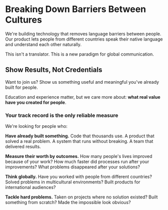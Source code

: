 # Breaking Down Barriers Between Cultures

We're building technology that removes language barriers between people. Our product lets people from different countries speak their native language and understand each other naturally.

This isn't a translator. This is a new paradigm for global communication.

## Show Results, Not Credentials

Want to join us? Show us something useful and meaningful you've already built for people.

Education and experience matter, but we care more about: **what real value have you created for people**.

### Your track record is the only reliable measure

We're looking for people who:

**Have already built something.** Code that thousands use. A product that solved a real problem. A system that runs without breaking. A team that delivered results.

**Measure their worth by outcomes.** How many people's lives improved because of your work? How much faster did processes run after your improvements? What problems disappeared after your solutions?

**Think globally.** Have you worked with people from different countries? Solved problems in multicultural environments? Built products for international audiences?

**Tackle hard problems.** Taken on projects where no solution existed? Built something from scratch? Made the impossible look obvious?

## What We're Building

A platform that makes foreign language fluency optional for professional success. Picture this: a Japanese engineer, German manager, and Brazilian designer discussing a project—each speaking their native language, everyone understanding perfectly.

We don't just translate words—we preserve meaning, tone, cultural context. In real-time. No delays. With human-level accuracy.

## Who We're Looking For

### Engineers who build the impossible

- Real-time systems with microsecond latency
- AI models for live speech processing
- Scalable infrastructure for millions of simultaneous calls
- WebRTC optimization for global networks

### Researchers who advance the science

- Neural architectures for cross-language understanding
- Algorithms that preserve emotional nuance in translation
- Methods for adapting to regional dialects and accents
- Unsupervised learning systems for multilingual data

### Designers who solve human problems

- UX for seamless language switching
- Interfaces that work across all cultures
- Visual systems that communicate without words
- Product solutions for global teams

### Leaders who build the future

- International market expansion from zero
- Team building in uncertainty
- Developing "world's first" category products
- Creating new industry standards

## How We Evaluate

**Portfolio beats resume.** Show us GitHub, demos, product links. Tell us the story of a problem you solved and the results you achieved.

**Real projects beat coding tests.** We want to see how you work under real constraints with real deadlines.

**Impact beats activity.** One project that changed thousands of lives beats ten technical exercises.

**Learning ability beats current knowledge.** We're building what doesn't exist yet. Your willingness to learn and adapt is critical.

## The Process

1. **Send links.** Not a resume—links to what you've built. GitHub, products, articles, videos, anything that shows your work.

2. **Tell the story.** What problem did you solve? Why did it matter? How did you measure success? What was the outcome?

3. **Talk with the team.** If your experience interests us, you'll chat with team members. No formal interviews—just conversations about what and how you build.

4. **Work with us.** A short real project so everyone understands how we work together.

## What We Offer

**World-scale challenges.** You'll solve problems that affect billions of people.

**World-class team.** Work with top specialists in AI, real-time systems, and global communication.

**Unlimited resources.** Everything you need to build the best product in the category.

**Global impact.** Your work will change how humanity communicates across language boundaries.

## Join Us

If you've already built something meaningful and you're ready to build technology that changes the world—write to us.

Show us what you've done. Tell us what you want to build next.

<!-- **Contact:** careers@mind.com -->

<br>

<ContactForm
  formStyle="margin: 1rem auto;"  
  categoryLabel="What's your specialty? *"  
  categoryPlaceholderText="Choose your area..."  
  messageLabel="Show us your work *"  
  messagePlaceholderText="Share links to your projects, GitHub, portfolio, or describe the impact you've made. What problem are you excited to solve next?"  
  buttonText="Send your application"
  webSiteLabel="Git / Blog / Site / ... *"
  webSitePlaceholderText="e.g. github.com/yourname"
  :services="[
    'Engineer who builds the impossible',
    'Researcher who advances the science',
    'Designer who solves human problems', 
    'Marketer who creates demand',
    'Leader who builds the future',
    'Sales & Business Development',
    'Operations & Finance',
    'Something else'
  ]"
/>

<br>

---

_InterMIND — technology that makes the world truly global._

